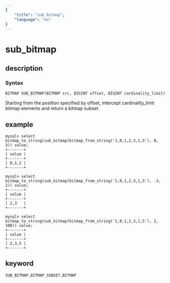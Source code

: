 ```yaml
---
{
    "title": "sub_bitmap",
    "language": "en"
}
---
```


<!-- 
Licensed to the Apache Software Foundation (ASF) under one
or more contributor license agreements.  See the NOTICE file
distributed with this work for additional information
regarding copyright ownership.  The ASF licenses this file
to you under the Apache License, Version 2.0 (the
"License"); you may not use this file except in compliance
with the License.  You may obtain a copy of the License at
  http://www.apache.org/licenses/LICENSE-2.0
Unless required by applicable law or agreed to in writing,
software distributed under the License is distributed on an
"AS IS" BASIS, WITHOUT WARRANTIES OR CONDITIONS OF ANY
KIND, either express or implied.  See the License for the
specific language governing permissions and limitations
under the License.
-->

# sub_bitmap

## description
### Syntax

`BITMAP SUB_BITMAP(BITMAP src, BIGINT offset, BIGINT cardinality_limit)`

Starting from the position specified by offset, intercept cardinality_limit bitmap elements and return a bitmap subset.

## example

```
mysql> select bitmap_to_string(sub_bitmap(bitmap_from_string('1,0,1,2,3,1,5'), 0, 3)) value;
+-------+
| value |
+-------+
| 0,1,2 |
+-------+

mysql> select bitmap_to_string(sub_bitmap(bitmap_from_string('1,0,1,2,3,1,5'), -3, 2)) value;
+-------+
| value |
+-------+
| 2,3   |
+-------+

mysql> select bitmap_to_string(sub_bitmap(bitmap_from_string('1,0,1,2,3,1,5'), 2, 100)) value;
+-------+
| value |
+-------+
| 2,3,5 |
+-------+
```

## keyword

    SUB_BITMAP,BITMAP_SUBSET,BITMAP
